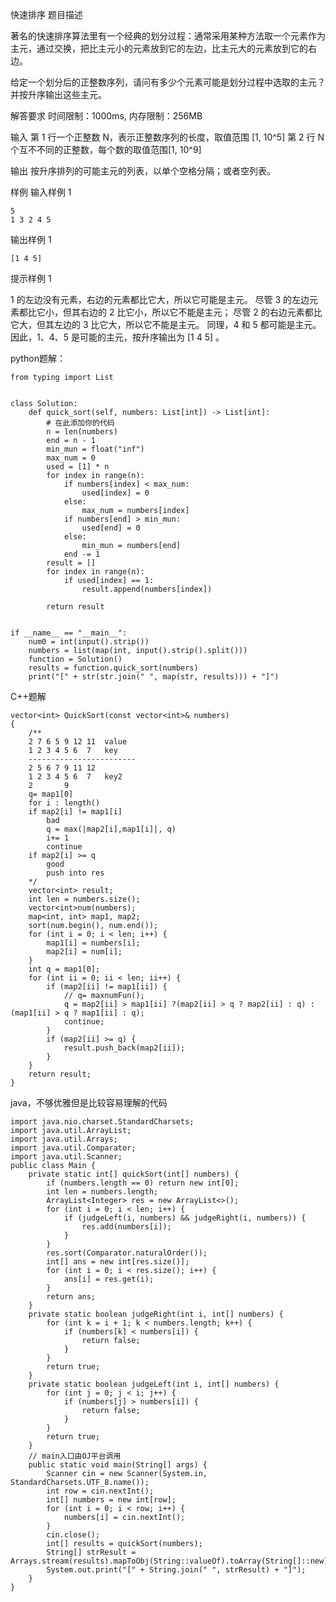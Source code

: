 快速排序   题目描述

著名的快速排序算法里有一个经典的划分过程：通常采用某种方法取一个元素作为主元，通过交换，把比主元小的元素放到它的左边，比主元大的元素放到它的右边。

给定一个划分后的正整数序列，请问有多少个元素可能是划分过程中选取的主元？ 并按升序输出这些主元。

解答要求
时间限制：1000ms, 内存限制：256MB

输入
  第 1 行一个正整数 N，表示正整数序列的长度，取值范围 [1, 10^5]
  第 2 行 N 个互不不同的正整数，每个数的取值范围[1, 10^9]

输出
  按升序排列的可能主元的列表，以单个空格分隔；或者空列表。

样例
  输入样例 1 

    5
    1 3 2 4 5
    
  输出样例 1

    [1 4 5]
    
  提示样例 1
  
  1 的左边没有元素，右边的元素都比它大，所以它可能是主元。
  尽管 3 的左边元素都比它小，但其右边的 2 比它小，所以它不能是主元； 尽管 2 的右边元素都比它大，但其左边的 3 比它大，所以它不能是主元。
  同理，4 和 5 都可能是主元。
  因此，1、4、5 是可能的主元，按升序输出为 [1 4 5] 。

  python题解：

    from typing import List
    
    
    class Solution:
        def quick_sort(self, numbers: List[int]) -> List[int]:
            # 在此添加你的代码
            n = len(numbers)
            end = n - 1
            min_mun = float("inf")
            max_num = 0
            used = [1] * n
            for index in range(n):
                if numbers[index] < max_num:
                    used[index] = 0
                else:
                    max_num = numbers[index]
                if numbers[end] > min_mun:
                    used[end] = 0
                else:
                    min_mun = numbers[end]
                end -= 1
            result = []
            for index in range(n):
                if used[index] == 1:
                    result.append(numbers[index])
    
            return result
    
    
    if __name__ == "__main__":
        num0 = int(input().strip())
        numbers = list(map(int, input().strip().split()))
        function = Solution()
        results = function.quick_sort(numbers)
        print("[" + str(str.join(" ", map(str, results))) + "]")

C++题解

    vector<int> QuickSort(const vector<int>& numbers)
    {
        /**
        2 7 6 5 9 12 11  value 
        1 2 3 4 5 6  7   key
        ------------------------
        2 5 6 7 9 11 12  
        1 2 3 4 5 6  7   key2
        2       9      
        q= map1[0]
        for i : length()
        if map2[i] != map1[i]
            bad
            q = max(|map2[i],map1[i]|, q)
            i+= 1
            continue
        if map2[i] >= q
            good 
            push into res
        */ 
        vector<int> result;
        int len = numbers.size();
        vector<int>num(numbers);
        map<int, int> map1, map2;
        sort(num.begin(), num.end());
        for (int i = 0; i < len; i++) {
            map1[i] = numbers[i];
            map2[i] = num[i];
        }
        int q = map1[0];
        for (int ii = 0; ii < len; ii++) {
            if (map2[ii] != map1[ii]) {
                // q= maxnumFun();
                q = map2[ii] > map1[ii] ?(map2[ii] > q ? map2[ii] : q) : (map1[ii] > q ? map1[ii] : q);
                continue;
            }
            if (map2[ii] >= q) {
                result.push_back(map2[ii]);
            }
        }
        return result;
    }


java，不够优雅但是比较容易理解的代码

    import java.nio.charset.StandardCharsets;
    import java.util.ArrayList;
    import java.util.Arrays;
    import java.util.Comparator;
    import java.util.Scanner;
    public class Main {
        private static int[] quickSort(int[] numbers) {
            if (numbers.length == 0) return new int[0];
            int len = numbers.length;
            ArrayList<Integer> res = new ArrayList<>();
            for (int i = 0; i < len; i++) {
                if (judgeLeft(i, numbers) && judgeRight(i, numbers)) {
                    res.add(numbers[i]);
                }
            }
            res.sort(Comparator.naturalOrder());
            int[] ans = new int[res.size()];
            for (int i = 0; i < res.size(); i++) {
                ans[i] = res.get(i);
            }
            return ans;
        }
        private static boolean judgeRight(int i, int[] numbers) {
            for (int k = i + 1; k < numbers.length; k++) {
                if (numbers[k] < numbers[i]) {
                    return false;
                }
            }
            return true;
        }
        private static boolean judgeLeft(int i, int[] numbers) {
            for (int j = 0; j < i; j++) {
                if (numbers[j] > numbers[i]) {
                    return false;
                }
            }
            return true;
        }
        // main入口由OJ平台调用
        public static void main(String[] args) {
            Scanner cin = new Scanner(System.in, StandardCharsets.UTF_8.name());
            int row = cin.nextInt();
            int[] numbers = new int[row];
            for (int i = 0; i < row; i++) {
                numbers[i] = cin.nextInt();
            }
            cin.close();
            int[] results = quickSort(numbers);
            String[] strResult = Arrays.stream(results).mapToObj(String::valueOf).toArray(String[]::new);
            System.out.print("[" + String.join(" ", strResult) + "]");
        }
    }

